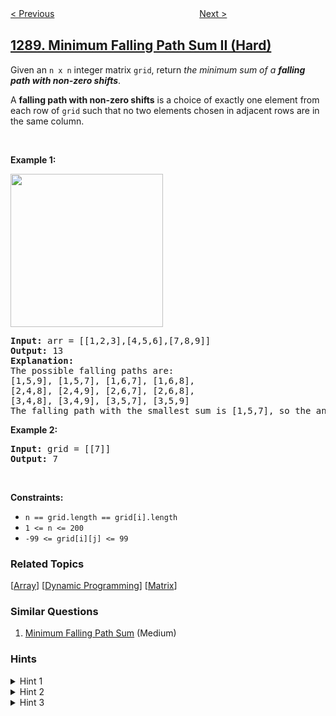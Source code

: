 <!--|This file generated by command(leetcode description); DO NOT EDIT.    |-->
<!--+----------------------------------------------------------------------+-->
<!--|@author    awesee <openset.wang@gmail.com>                           |-->
<!--|@link      https://github.com/awesee                                 |-->
<!--|@home      https://github.com/awesee/leetcode                        |-->
<!--+----------------------------------------------------------------------+-->

[< Previous](../remove-covered-intervals "Remove Covered Intervals")
　　　　　　　　　　　　　　　　
[Next >](../convert-binary-number-in-a-linked-list-to-integer "Convert Binary Number in a Linked List to Integer")

## [1289. Minimum Falling Path Sum II (Hard)](https://leetcode.com/problems/minimum-falling-path-sum-ii "下降路径最小和  II")

<p>Given an <code>n x n</code> integer matrix <code>grid</code>, return <em>the minimum sum of a <strong>falling path with non-zero shifts</strong></em>.</p>

<p>A <strong>falling path with non-zero shifts</strong> is a choice of exactly one element from each row of <code>grid</code> such that no two elements chosen in adjacent rows are in the same column.</p>

<p>&nbsp;</p>
<p><strong>Example 1:</strong></p>
<img alt="" src="https://assets.leetcode.com/uploads/2021/08/10/falling-grid.jpg" style="width: 244px; height: 245px;" />
<pre>
<strong>Input:</strong> arr = [[1,2,3],[4,5,6],[7,8,9]]
<strong>Output:</strong> 13
<strong>Explanation:</strong> 
The possible falling paths are:
[1,5,9], [1,5,7], [1,6,7], [1,6,8],
[2,4,8], [2,4,9], [2,6,7], [2,6,8],
[3,4,8], [3,4,9], [3,5,7], [3,5,9]
The falling path with the smallest sum is&nbsp;[1,5,7], so the answer is&nbsp;13.
</pre>

<p><strong>Example 2:</strong></p>

<pre>
<strong>Input:</strong> grid = [[7]]
<strong>Output:</strong> 7
</pre>

<p>&nbsp;</p>
<p><strong>Constraints:</strong></p>

<ul>
	<li><code>n == grid.length == grid[i].length</code></li>
	<li><code>1 &lt;= n &lt;= 200</code></li>
	<li><code>-99 &lt;= grid[i][j] &lt;= 99</code></li>
</ul>

### Related Topics
  [[Array](../../tag/array/README.md)]
  [[Dynamic Programming](../../tag/dynamic-programming/README.md)]
  [[Matrix](../../tag/matrix/README.md)]

### Similar Questions
  1. [Minimum Falling Path Sum](../minimum-falling-path-sum) (Medium)

### Hints
<details>
<summary>Hint 1</summary>
Use dynamic programming.
</details>

<details>
<summary>Hint 2</summary>
Let dp[i][j] be the answer for the first i rows such that column j is chosen from row i.
</details>

<details>
<summary>Hint 3</summary>
Use the concept of cumulative array to optimize the complexity of the solution.
</details>
